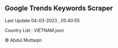 

## Google Trends Keywords Scraper 
 
Last Update 04-03-2023 , 05:40:55

Country List :
VIETNAM.json



© Abdul Muttaqin 
